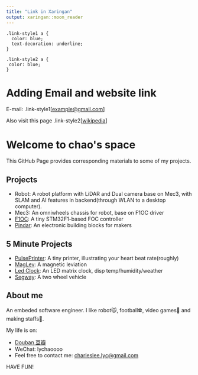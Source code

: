 ```yaml
---
title: "Link in Xaringan"
output: xaringan::moon_reader
---
```


```{css, echo=FALSE}
.link-style1 a {
  color: blue;
  text-decoration: underline;
}

.link-style2 a {
 color: blue;
}

```

# Adding Email and website link

E-mail: .link-style1[[example@gmail.com](mailto:example@gmail.com)]

Also visit this page .link-style2[[wikipedia](https://en.wikipedia.org/wiki/Main_Page)]


# Welcome to chao's space

This GitHub Page provides corresponding materials to some of my projects.

## Projects

- Robot: A robot platform with LiDAR and Dual camera base on Mec3, with SLAM and AI features in backend(through WLAN to a desktop computer).
- Mec3: An omniwheels chassis for robot, base on F1OC driver
- [F1OC](https://github.com/charles-lyc/f1oc): A tiny STM32F1-based FOC controller
- [Pindar](https://github.com/charles-lyc/pindar): An electronic building blocks for makers

## 5 Minute Projects

- [PulsePrinter](https://github.com/szdiy/pulse_printer): A tiny printer, illustrating your heart beat rate(roughly)
- [MagLev](https://github.com/charles-lyc/maglev): A magnetic leviation 
- [Led Clock](https://github.com/charles-lyc/led_clock): An LED matrix clock, disp temp/humidity/weather 
- [Segway](https://github.com/charles-lyc/segway): A two wheel vehicle 

## About me

An embeded software engineer. I like robot🐱, football⚽, video games🎾 and making staffs🔫.

My life is on:
- [Douban 豆瓣](https://www.douban.com/people/Charles--Lee/statuses)
- WeChat: lychaoooo
- Feel free to contact me: charleslee.lyc@gmail.com

HAVE FUN!
